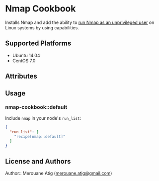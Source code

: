 # Nmap Cookbook

Installs Nmap and add the ability to
[run Nmap as an unprivileged user](https://secwiki.org/w/Running_nmap_as_an_unprivileged_user)
on Linux systems by using capabilities.

## Supported Platforms

* Ubuntu 14.04
* CentOS 7.0

## Attributes

## Usage

### nmap-cookbook::default

Include `nmap` in your node's `run_list`:

```json
{
  "run_list": [
    "recipe[nmap::default]"
  ]
}
```

## License and Authors

Author:: Merouane Atig (merouane.atig@gmail.com)

